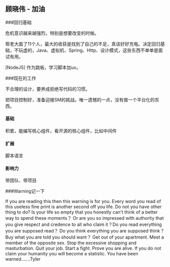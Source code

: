 ## 顾晓伟 - 加油

###回归基础

危机意识越来越强烈，特别是想要改变的时候。

帮老大面了11个人，最大的收获是找到了自己的不足，真该好好充电。决定回归基础，不玩虚的，Java、虚拟机、Spring、Http、设计模式，这些东西不单单是面试有用。 

[NodeJS] 作为跳板，学习脚本加ux。

###现在的工作

不合理的设计，要养成拒绝写代码的习惯。

把项目控制好，准备迎接SM的挑战。唯一遗憾的一点，没有做一个平台化的东西。

#### 基础 积累，能编写核心组件，看开源的核心组件，比如中间件#### 扩展脚本语言#### 影响力带团队、带项目

###Warning记一下


If you are reading this then this warning is for you. 
     Every word you read of this useless fine print is another second off you life. 
     Do not you have other thing to do? 
     Is your life so empty that you honestly 
     can't think of a better way to spend these moments？ 
     Or are you so impressed with authority that you give respect 
     and credence to all who claim it？Do you read everything you are supposed read？ 
     Do you think everything you are supposed think？ 
     Buy what you are told you should want？ 
     Get out of your apartment. Meet a member of the opposite sex. 
     Stop the excessive shopping and masturbation. 
     Quit your job. Start a fight. Prove you are alive. 
     If you do not claim your humanity you will become a statistic. 
     You have been warned.......Tyler